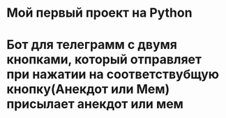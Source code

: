 # Мой первый проект на Python
# Бот для телеграмм с двумя кнопками, который отправляет при нажатии на соответствубщую кнопку(Анекдот или Мем) присылает анекдот или мем
